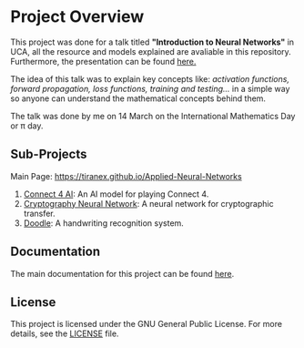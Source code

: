 # Project Overview

This project was done for a talk titled <b>"Introduction to Neural Networks"</b> in UCA, all the resource and models explained are avaliable in this repository. Furthermore, the presentation can be found <a href="https://tiranex.github.io/Applied-Neural-Networks/latex/nn-pde.pdf" target="_blank">here.</a> 

The idea of this talk was to explain key concepts like: <em> activation functions, forward propagation, loss functions, training and testing... </em> in a simple way so anyone can understand the mathematical concepts behind them.

The talk was done by me on 14 March on the International Mathematics Day or π day.  

## Sub-Projects

Main Page: <a href="https://tiranex.github.io/Applied-Neural-Networks" target="_blank">https://tiranex.github.io/Applied-Neural-Networks</a>

1. <a href="https://tiranex.github.io/Applied-Neural-Networks/Connect4/web/index.html" target="_blank">Connect 4 AI</a>: An AI model for playing Connect 4.
2. <a href="https://tiranex.github.io/Applied-Neural-Networks/Cryptography_NN/web/index.html" target="_blank">Cryptography Neural Network</a>: A neural network for cryptographic transfer.
3. <a href="https://tiranex.github.io/Applied-Neural-Networks/Doodle/index.html" target="_blank">Doodle</a>: A handwriting recognition system.

## Documentation

The main documentation for this project can be found <a href="https://tiranex.github.io/Applied-Neural-Networks/latex/nn-pde.pdf" target="_blank">here</a>.

## License

This project is licensed under the GNU General Public License. For more details, see the [LICENSE](latex/LICENSE) file.
